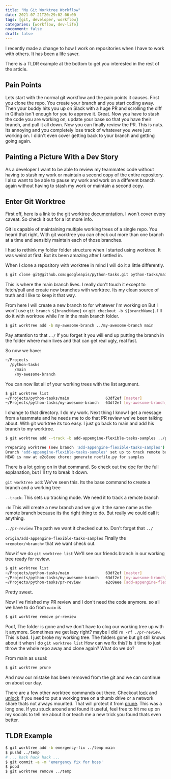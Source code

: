 ```yaml
---
title: "My Git Worktree Workflow"
date: 2021-07-21T20:29:02-06:00
tags: [git, developer, workflow]
categories: [workflow, dev-life]
nocomment: false
draft: false
---
```


I recently made a change to how I work on repositories when I have to work with others. It has been a life saver. 
<!--more-->
There is a TLDR example at the bottom to get you interested in the rest of the article.


## Pain Points
Lets start with the normal git workflow and the pain points it causes. First you clone the repo. You create your branch and you start coding away. Then your buddy hits you up on Slack with a huge PR and scrolling the diff in Github isn't enough for you to approve it. Great. Now you have to stash the code you are working on, update your base so that you have their branch, and pull it all down. Now you can finally review the PR. This is nuts. Its annoying and you completely lose track of whatever you were just working on. I didn't even cover getting back to your branch and getting going again.

## Painting a Picture With a Dev Story
As a developer I want to be able to review my teammates code without having to stash my work or maintain a second copy of the entire repository. I also want to be able to pause my work and work on a different branch again without having to stash my work or maintain a second copy.

<!--adsense-->

## Enter Git Worktree
First off, here is a link to the git worktree [documentation](https://git-scm.com/docs/git-worktree). I won't cover every caveat. So check it out for a lot more info.

Git is capable of maintaining multiple working trees of a single repo. You heard that right. With git worktree you can check out more than one branch at a time and sensibly maintain each of those branches.

I had to rethink my folder folder structure when I started using worktree. It was weird at first. But its been amazing after I settled in.

When I clone a repository with worktree in mind I will do it a little differently.
```bash
$ git clone git@github.com:googleapis/python-tasks.git python-tasks/main
```
This is where the main branch lives. I really don't touch it except to fetch/pull and create new branches with worktree. Its my clean source of truth and I like to keep it that way.

From here I will create a new branch to for whatever I'm working on But I won't use `git branch ${branchName}` or `git checkout -b ${branchName}`. I'll do it with worktree while i'm in the main branch folder.

```bash
$ git worktree add -b my-awesome-branch ../my-awesome-branch main
```
Pay attention to that `../` If you forget it you will end up putting the branch in the folder where main lives and that can get real ugly, real fast. 

So now we have:

```bash
~/Projects
  /python-tasks
    /main
    /my-awesome-branch
```
You can now list all of your working trees with the list argument.
```bash
$ git worktree list
~/Projects/python-tasks/main                63df2ef [master]
~/Projects/python-tasks/my-awesome-branch   63df2ef [my-awesome-branch]
```

I change to that directory. I do my work. Next thing I know I get a message from a teammate and he needs me to do that PR review we've been talking about. With git worktree its too easy. I just go back to main and add his branch to my worktree. 

```bash
$ git worktree add --track -b add-appengine-flexible-tasks-samples ../ppr-review origin/add-appengine-flexible-tasks-samples

Preparing worktree (new branch 'add-appengine-flexible-tasks-samples')
Branch 'add-appengine-flexible-tasks-samples' set up to track remote branch 'add-appengine-flexible-tasks-samples'  from 'origin'.
HEAD is now at e2c8eee chore: generate noxfile.py for samples
```
There is a lot going on in that command. So check out the [doc](https://git-scm.com/docs/git-worktree#Documentation/git-worktree.txt-addltpathgtltcommit-ishgt) for the full explanation, but I'll try to break it down.

`git worktree add`: We've seen this. Its the base command to create a branch and a working tree

`--track`: This sets up tracking mode. We need it to track a remote branch

`-b`: This will create a new branch and we give it the same name as the remote branch because its the right thing to do. But really we could call it anything.

`../pr-review` The path we want it checked out to. Don't forget that `../` 

`origin/add-appengine-flexible-tasks-samples` Finally the `<remote>/<branch>` that we want check out.

Now if we do `git worktree list` We'll see our friends branch in our working tree ready for review.

```bash
$ git worktree list
~/Projects/python-tasks/main                63df2ef [master]
~/Projects/python-tasks/my-awesome-branch   63df2ef [my-awesome-branch]
~/Projects/python-tasks/pr-review           e2c8eee [add-appengine-flexible-tasks-samples]
```
Pretty sweet.

Now I've finished my PR review and I don't need the code anymore. so all we have to do from `main` is
```bash
$ git worktree remove pr-review
```
Poof, The folder is gone and we don't have to clog our working tree up with it anymore. Sometimes we get lazy right? maybe I did `rm -rf ./pr-review`. This is bad. I just broke my working tree. The folders gone but git still knows about it when I do `git worktree list` How can we fix this? Is it time to just throw the whole repo away and clone again? What do we do?

From main as usual:
```bash
$ git worktree prune
```
And now our mistake has been removed from the git and we can continue on about our day.

There are a few other worktree commands out there. Checkout [lock](https://git-scm.com/docs/git-worktree#Documentation/git-worktree.txt-lock) and [unlock](https://git-scm.com/docs/git-worktree#Documentation/git-worktree.txt-unlock) if you need to put a working tree on a thumb drive or a network share thats not always mounted. That will protect it from [prune](https://git-scm.com/docs/git-worktree#Documentation/git-worktree.txt-prune). This was a long one. If you stuck around and found it useful, feel free to hit me up on my socials to tell me about it or teach me a new trick you found thats even better.

## TLDR Example
```bash
$ git worktree add -b emergency-fix ../temp main
$ pushd ../temp
# ... hack hack hack ...
$ git commit -a -m 'emergency fix for boss'
$ popd
$ git worktree remove ../temp
````